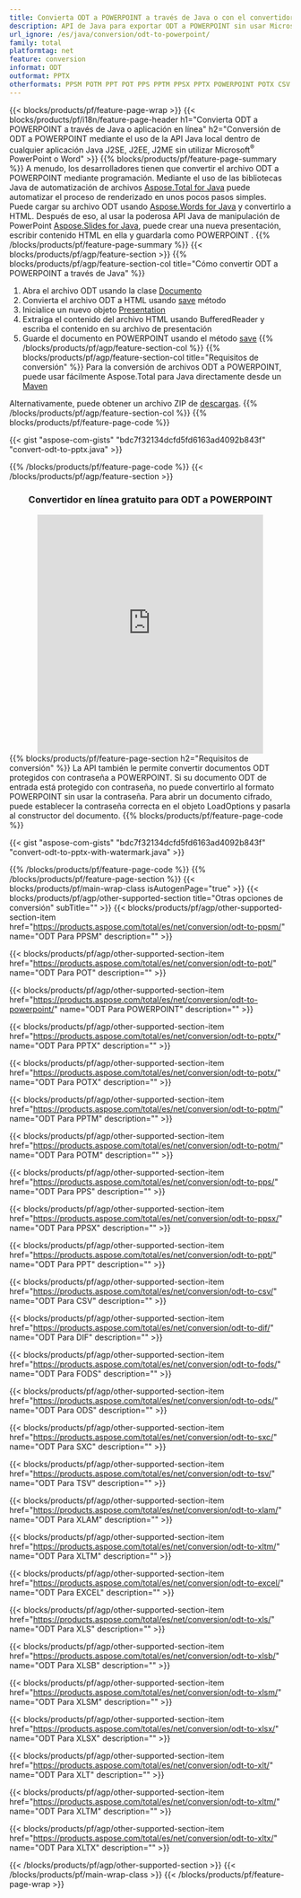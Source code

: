 ```yaml
---
title: Convierta ODT a POWERPOINT a través de Java o con el convertidor en línea gratuito 
description: API de Java para exportar ODT a POWERPOINT sin usar Microsoft Word o PowerPoint o en línea. Pruebe el convertidor en línea gratuito de POT a CSV rápidamente antes de integrar el código. 
url_ignore: /es/java/conversion/odt-to-powerpoint/
family: total
platformtag: net
feature: conversion
informat: ODT
outformat: PPTX
otherformats: PPSM POTM PPT POT PPS PPTM PPSX PPTX POWERPOINT POTX CSV DIF FODS ODS SXC TSV XLAM XLTM EXCEL XLS XLSB XLSM XLSX XLT XLTM XLTX
---
```

{{< blocks/products/pf/feature-page-wrap >}}
{{< blocks/products/pf/i18n/feature-page-header h1="Convierta ODT a POWERPOINT a través de Java o aplicación en línea" h2="Conversión de ODT a POWERPOINT mediante el uso de la API Java local dentro de cualquier aplicación Java J2SE, J2EE, J2ME sin utilizar Microsoft<sup>&reg;</sup> PowerPoint o Word" >}}
{{% blocks/products/pf/feature-page-summary %}}
A menudo, los desarrolladores tienen que convertir el archivo ODT a POWERPOINT mediante programación. Mediante el uso de las bibliotecas Java de automatización de archivos [Aspose.Total for Java](https://products.aspose.com/total/java/) puede automatizar el proceso de renderizado en unos pocos pasos simples. Puede cargar su archivo ODT usando [Aspose.Words for Java](https://products.aspose.com/words/java/) y convertirlo a HTML. Después de eso, al usar la poderosa API Java de manipulación de PowerPoint [Aspose.Slides for Java](https://products.aspose.com/slides/java/), puede crear una nueva presentación, escribir contenido HTML en ella y guardarla como POWERPOINT .
{{% /blocks/products/pf/feature-page-summary  %}}
{{< blocks/products/pf/agp/feature-section >}}
{{% blocks/products/pf/agp/feature-section-col title="Cómo convertir ODT a POWERPOINT a través de Java" %}}
1. Abra el archivo ODT usando la clase [Documento](https://reference.aspose.com/words/java/com.aspose.words/Document)
2. Convierta el archivo ODT a HTML usando [save](https://reference.aspose.com/words/java/com.aspose.words/Document#save(java.lang.String,com.aspose.words.SaveOptions)) método
3. Inicialice un nuevo objeto [Presentation](https://reference.aspose.com/slides/java/com.aspose.slides/Presentation)
5. Extraiga el contenido del archivo HTML usando BufferedReader y escriba el contenido en su archivo de presentación
6. Guarde el documento en POWERPOINT usando el método [save](https://reference.aspose.com/slides/java/com.aspose.slides/Presentation#save-java.io.OutputStream-int-)
{{% /blocks/products/pf/agp/feature-section-col %}}
{{% blocks/products/pf/agp/feature-section-col title="Requisitos de conversión" %}}
Para la conversión de archivos ODT a POWERPOINT, puede usar fácilmente Aspose.Total para Java directamente desde un [Maven](https://releases.aspose.com/total/java/)

Alternativamente, puede obtener un archivo ZIP de [descargas](https://releases.aspose.com/total/java).
{{% /blocks/products/pf/agp/feature-section-col %}}
{{% blocks/products/pf/feature-page-code %}}

{{< gist "aspose-com-gists" "bdc7f32134dcfd5fd6163ad4092b843f" "convert-odt-to-pptx.java" >}}


{{% /blocks/products/pf/feature-page-code %}}
{{< /blocks/products/pf/agp/feature-section >}}
<div class="container-fluid agp-content bg-white aboutfile box-1 vh100 section nopbtm">
<div class=container>
<div class=row>
<div class="demobox tc col-md-12 padding-0" align="center">

<h3>Convertidor en línea gratuito para ODT a POWERPOINT</h3>

<iframe style="border: none; height: 426px;" scrolling="no" src="https://total-conversion-app-65z5r2lp.qa.k8s.dynabic.com/?to=pptx&from=odt" id="child-iframe" width="80%"></iframe>

</div></div>
</div></div>
{{% blocks/products/pf/feature-page-section  h2="Requisitos de conversión" %}}
La API también le permite convertir documentos ODT protegidos con contraseña a POWERPOINT. Si su documento ODT de entrada está protegido con contraseña, no puede convertirlo al formato POWERPOINT sin usar la contraseña. Para abrir un documento cifrado, puede establecer la contraseña correcta en el objeto LoadOptions y pasarla al constructor del documento.  
{{% blocks/products/pf/feature-page-code %}}

{{< gist "aspose-com-gists" "bdc7f32134dcfd5fd6163ad4092b843f" "convert-odt-to-pptx-with-watermark.java" >}}

{{% /blocks/products/pf/feature-page-code  %}}
{{% /blocks/products/pf/feature-page-section %}}
{{< blocks/products/pf/main-wrap-class isAutogenPage="true" >}}
{{< blocks/products/pf/agp/other-supported-section title="Otras opciones de conversión" subTitle="" >}}
{{< blocks/products/pf/agp/other-supported-section-item href="https://products.aspose.com/total/es/net/conversion/odt-to-ppsm/" name="ODT Para PPSM" description="" >}}

{{< blocks/products/pf/agp/other-supported-section-item href="https://products.aspose.com/total/es/net/conversion/odt-to-pot/" name="ODT Para POT" description="" >}}

{{< blocks/products/pf/agp/other-supported-section-item href="https://products.aspose.com/total/es/net/conversion/odt-to-powerpoint/" name="ODT Para POWERPOINT" description="" >}}

{{< blocks/products/pf/agp/other-supported-section-item href="https://products.aspose.com/total/es/net/conversion/odt-to-pptx/" name="ODT Para PPTX" description="" >}}

{{< blocks/products/pf/agp/other-supported-section-item href="https://products.aspose.com/total/es/net/conversion/odt-to-potx/" name="ODT Para POTX" description="" >}}

{{< blocks/products/pf/agp/other-supported-section-item href="https://products.aspose.com/total/es/net/conversion/odt-to-pptm/" name="ODT Para PPTM" description="" >}}

{{< blocks/products/pf/agp/other-supported-section-item href="https://products.aspose.com/total/es/net/conversion/odt-to-potm/" name="ODT Para POTM" description="" >}}

{{< blocks/products/pf/agp/other-supported-section-item href="https://products.aspose.com/total/es/net/conversion/odt-to-pps/" name="ODT Para PPS" description="" >}}

{{< blocks/products/pf/agp/other-supported-section-item href="https://products.aspose.com/total/es/net/conversion/odt-to-ppsx/" name="ODT Para PPSX" description="" >}}

{{< blocks/products/pf/agp/other-supported-section-item href="https://products.aspose.com/total/es/net/conversion/odt-to-ppt/" name="ODT Para PPT" description="" >}}

{{< blocks/products/pf/agp/other-supported-section-item href="https://products.aspose.com/total/es/net/conversion/odt-to-csv/" name="ODT Para CSV" description="" >}}

{{< blocks/products/pf/agp/other-supported-section-item href="https://products.aspose.com/total/es/net/conversion/odt-to-dif/" name="ODT Para DIF" description="" >}}

{{< blocks/products/pf/agp/other-supported-section-item href="https://products.aspose.com/total/es/net/conversion/odt-to-fods/" name="ODT Para FODS" description="" >}}

{{< blocks/products/pf/agp/other-supported-section-item href="https://products.aspose.com/total/es/net/conversion/odt-to-ods/" name="ODT Para ODS" description="" >}}

{{< blocks/products/pf/agp/other-supported-section-item href="https://products.aspose.com/total/es/net/conversion/odt-to-sxc/" name="ODT Para SXC" description="" >}}

{{< blocks/products/pf/agp/other-supported-section-item href="https://products.aspose.com/total/es/net/conversion/odt-to-tsv/" name="ODT Para TSV" description="" >}}

{{< blocks/products/pf/agp/other-supported-section-item href="https://products.aspose.com/total/es/net/conversion/odt-to-xlam/" name="ODT Para XLAM" description="" >}}

{{< blocks/products/pf/agp/other-supported-section-item href="https://products.aspose.com/total/es/net/conversion/odt-to-xltm/" name="ODT Para XLTM" description="" >}}

{{< blocks/products/pf/agp/other-supported-section-item href="https://products.aspose.com/total/es/net/conversion/odt-to-excel/" name="ODT Para EXCEL" description="" >}}

{{< blocks/products/pf/agp/other-supported-section-item href="https://products.aspose.com/total/es/net/conversion/odt-to-xls/" name="ODT Para XLS" description="" >}}

{{< blocks/products/pf/agp/other-supported-section-item href="https://products.aspose.com/total/es/net/conversion/odt-to-xlsb/" name="ODT Para XLSB" description="" >}}

{{< blocks/products/pf/agp/other-supported-section-item href="https://products.aspose.com/total/es/net/conversion/odt-to-xlsm/" name="ODT Para XLSM" description="" >}}

{{< blocks/products/pf/agp/other-supported-section-item href="https://products.aspose.com/total/es/net/conversion/odt-to-xlsx/" name="ODT Para XLSX" description="" >}}

{{< blocks/products/pf/agp/other-supported-section-item href="https://products.aspose.com/total/es/net/conversion/odt-to-xlt/" name="ODT Para XLT" description="" >}}

{{< blocks/products/pf/agp/other-supported-section-item href="https://products.aspose.com/total/es/net/conversion/odt-to-xltm/" name="ODT Para XLTM" description="" >}}

{{< blocks/products/pf/agp/other-supported-section-item href="https://products.aspose.com/total/es/net/conversion/odt-to-xltx/" name="ODT Para XLTX" description="" >}}


{{< /blocks/products/pf/agp/other-supported-section >}}
{{< /blocks/products/pf/main-wrap-class >}}
{{< /blocks/products/pf/feature-page-wrap >}}
